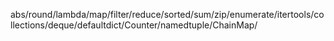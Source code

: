abs/round/lambda/map/filter/reduce/sorted/sum/zip/enumerate/itertools/collections/deque/defaultdict/Counter/namedtuple/ChainMap/
